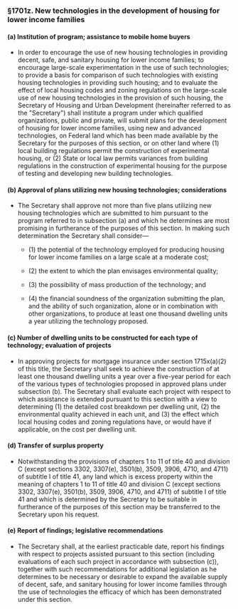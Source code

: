 ### §1701z. New technologies in the development of housing for lower income families
#### (a) Institution of program; assistance to mobile home buyers
* In order to encourage the use of new housing technologies in providing decent, safe, and sanitary housing for lower income families; to encourage large-scale experimentation in the use of such technologies; to provide a basis for comparison of such technologies with existing housing technologies in providing such housing; and to evaluate the effect of local housing codes and zoning regulations on the large-scale use of new housing technologies in the provision of such housing, the Secretary of Housing and Urban Development (hereinafter referred to as the "Secretary") shall institute a program under which qualified organizations, public and private, will submit plans for the development of housing for lower income families, using new and advanced technologies, on Federal land which has been made available by the Secretary for the purposes of this section, or on other land where (1) local building regulations permit the construction of experimental housing, or (2) State or local law permits variances from building regulations in the construction of experimental housing for the purpose of testing and developing new building technologies.

#### (b) Approval of plans utilizing new housing technologies; considerations
* The Secretary shall approve not more than five plans utilizing new housing technologies which are submitted to him pursuant to the program referred to in subsection (a) and which he determines are most promising in furtherance of the purposes of this section. In making such determination the Secretary shall consider—

  * (1) the potential of the technology employed for producing housing for lower income families on a large scale at a moderate cost;

  * (2) the extent to which the plan envisages environmental quality;

  * (3) the possibility of mass production of the technology; and

  * (4) the financial soundness of the organization submitting the plan, and the ability of such organization, alone or in combination with other organizations, to produce at least one thousand dwelling units a year utilizing the technology proposed.

#### (c) Number of dwelling units to be constructed for each type of technology; evaluation of projects
* In approving projects for mortgage insurance under section 1715x(a)(2) of this title, the Secretary shall seek to achieve the construction of at least one thousand dwelling units a year over a five-year period for each of the various types of technologies proposed in approved plans under subsection (b). The Secretary shall evaluate each project with respect to which assistance is extended pursuant to this section with a view to determining (1) the detailed cost breakdown per dwelling unit, (2) the environmental quality achieved in each unit, and (3) the effect which local housing codes and zoning regulations have, or would have if applicable, on the cost per dwelling unit.

#### (d) Transfer of surplus property
* Notwithstanding the provisions of chapters 1 to 11 of title 40 and division C (except sections 3302, 3307(e), 3501(b), 3509, 3906, 4710, and 4711) of subtitle I of title 41, any land which is excess property within the meaning of chapters 1 to 11 of title 40 and division C (except sections 3302, 3307(e), 3501(b), 3509, 3906, 4710, and 4711) of subtitle I of title 41 and which is determined by the Secretary to be suitable in furtherance of the purposes of this section may be transferred to the Secretary upon his request.

#### (e) Report of findings; legislative recommendations
* The Secretary shall, at the earliest practicable date, report his findings with respect to projects assisted pursuant to this section (including evaluations of each such project in accordance with subsection (c)), together with such recommendations for additional legislation as he determines to be necessary or desirable to expand the available supply of decent, safe, and sanitary housing for lower income families through the use of technologies the efficacy of which has been demonstrated under this section.
